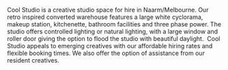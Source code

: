 Cool Studio is a creative studio space for hire in Naarm/Melbourne. Our retro inspired converted warehouse features a large white cyclorama, makeup station, kitchenette, bathroom facilities and three phase power. The studio offers controlled lighting or natural lighting, with a large window and roller door giving the option to flood the studio with beautiful daylight. ​ Cool Studio appeals to emerging creatives with our affordable hiring rates and flexible booking times. We also offer the option of assistance from our resident creatives.
